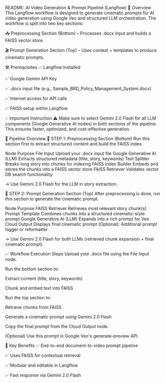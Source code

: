  README: AI Video Generation & Prompt Pipeline (Langflow)
🧠 Overview
This Langflow workflow is designed to generate cinematic prompts for AI video generation using Google Veo and structured LLM orchestration. The workflow is split into two key sections:

📥 Preprocessing Section (Bottom) – Processes .docx input and builds a FAISS vector store.

🎬 Prompt Generation Section (Top) – Uses context + templates to produce cinematic prompts.

🛠️ Prerequisites
✅ Langflow Installed

✅ Google Gemini API Key

✅ .docx input file (e.g., Sample_BRD_Policy_Management_System.docx)

✅ Internet access for API calls

✅ FAISS setup within Langflow

💡 Important Instruction
⚠️ Make sure to select Gemini 2.0 Flash for all LLM components (Google Generative AI nodes) in both sections of the pipeline. This ensures faster, optimized, and cost-effective generation.

🧩 Pipeline Overview
🔽 STEP 1: Preprocessing Section (Bottom)
Run this section first to extract structured content and build the FAISS index.

Node	Purpose
File Input	Upload your .docx input file
Google Generative AI (LLM)	Extracts structured metadata (title, story, keywords)
Text Splitter	Breaks long story into chunks for indexing
FAISS Index Builder	Embeds and stores the chunks into a FAISS vector store
FAISS Retriever	Validates vector DB search functionality

→ Use Gemini 2.0 Flash for the LLM in story extraction.

🚀 STEP 2: Prompt Generation Section (Top)
After preprocessing is done, run this section to generate the cinematic prompt.

Node	Purpose
FAISS Retriever	Retrieves most relevant story chunk(s)
Prompt Template	Combines chunks into a structured cinematic-style prompt
Google Generative AI (LLM)	Expands into a rich prompt for Veo
Cloud Output	Displays final cinematic prompt
(Optional): Additional prompt logger or reformatter	

→ Use Gemini 2.0 Flash for both LLMs (retrieved chunk expansion + final cinematic prompt).

✅ Workflow Execution Steps
Upload your .docx file using the File Input node.

Run the bottom section to:

Extract content (title, story, keywords)

Chunk and embed text into FAISS

Run the top section to:

Retrieve chunks from FAISS

Generate a cinematic prompt using Gemini 2.0 Flash

Copy the final prompt from the Cloud Output node.

(Optional) Use this prompt in Google Veo's generate-preview API.

🔗 Key Benefits
✅ End-to-end document-to-video prompt pipeline

✅ Uses FAISS for contextual retrieval

✅ Modular and editable in Langflow

✅ Fast response via Gemini 2.0 Flash

